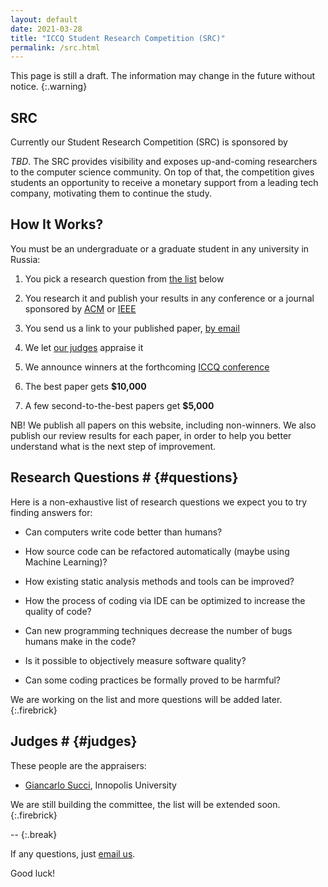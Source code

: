 ```yaml
---
layout: default
date: 2021-03-28
title: "ICCQ Student Research Competition (SRC)"
permalink: /src.html
---
```


This page is still a draft. The information may change
in the future without notice.
{:.warning}

## SRC

Currently our Student Research Competition (SRC) 
is sponsored by 
<!--[Huawei RRI](https://career.huawei.ru/rri/).-->
_TBD_.
The SRC provides visibility and exposes up-and-coming researchers 
to the computer science community. On top of that, the competition
gives students an opportunity to receive a monetary support from
a leading tech company, motivating them to continue the study.

## How It Works?

You must be an undergraduate or a graduate student
in any university in Russia:

  1. You pick a research question from [the list](#questions) below

  2. You research it and publish your results in any 
  conference or a journal sponsored by [ACM](https://www.acm.org) or [IEEE](https://www.ieee.org)

  4. You send us a link to your published paper, [by email](mailto:src@iccq.ru)

  5. We let [our judges](#judges) appraise it

  6. We announce winners at the forthcoming [ICCQ conference](https://www.iccq.ru)

  7. The best paper gets **$10,000**

  8. A few second-to-the-best papers get **$5,000**

<span class="firebrick">NB!</span>
We publish all papers on this website, including non-winners. 
We also publish our review results for each paper, in order
to help you better understand what is the next step of improvement.

## Research Questions # {#questions}

Here is a non-exhaustive list of research questions we expect you to
try finding answers for:

  * Can computers write code better than humans?

  * How source code can be refactored automatically (maybe using Machine Learning)?

  * How existing static analysis methods and tools can be improved?

  * How the process of coding via IDE can be optimized to increase the quality of code?

  * Can new programming techniques decrease the number of bugs humans make in the code?

  * Is it possible to objectively measure software quality?

  * Can some coding practices be formally proved to be harmful?

We are working on the list and more questions will be added later.
{:.firebrick}

## Judges # {#judges}

These people are the appraisers:

  * [Giancarlo Succi](https://scholar.google.com/citations?user=PdMO57sAAAAJ&hl=en), Innopolis University
<!--  * [Qianxiang Wang](https://ieeexplore.ieee.org/author/37278378900), Huawei-->

We are still building the committee, the list will be extended soon.
{:.firebrick}

--
{:.break}

If any questions, just [email us](mailto:src@iccq.ru).

Good luck!
